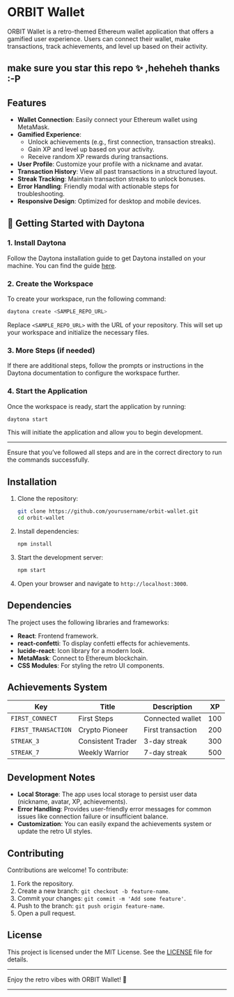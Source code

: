 
# ORBIT Wallet

ORBIT Wallet is a retro-themed Ethereum wallet application that offers a gamified user experience. Users can connect their wallet, make transactions, track achievements, and level up based on their activity.

##  make sure you star this repo ✨  ,heheheh thanks :-P

## Features

- **Wallet Connection**: Easily connect your Ethereum wallet using MetaMask.
- **Gamified Experience**:
  - Unlock achievements (e.g., first connection, transaction streaks).
  - Gain XP and level up based on your activity.
  - Receive random XP rewards during transactions.
- **User Profile**: Customize your profile with a nickname and avatar.
- **Transaction History**: View all past transactions in a structured layout.
- **Streak Tracking**: Maintain transaction streaks to unlock bonuses.
- **Error Handling**: Friendly modal with actionable steps for troubleshooting.
- **Responsive Design**: Optimized for desktop and mobile devices.

## 🚀 Getting Started with Daytona

### 1. Install Daytona
Follow the Daytona installation guide to get Daytona installed on your machine. You can find the guide [here](https://daytona.com/docs/installation).

### 2. Create the Workspace
To create your workspace, run the following command:
```bash
daytona create <SAMPLE_REPO_URL>
```
Replace `<SAMPLE_REPO_URL>` with the URL of your repository. This will set up your workspace and initialize the necessary files.

### 3. More Steps (if needed)
If there are additional steps, follow the prompts or instructions in the Daytona documentation to configure the workspace further.

### 4. Start the Application
Once the workspace is ready, start the application by running:
```bash
daytona start
```
This will initiate the application and allow you to begin development.

---

Ensure that you’ve followed all steps and are in the correct directory to run the commands successfully.

## Installation

1. Clone the repository:
   ```bash
   git clone https://github.com/yourusername/orbit-wallet.git
   cd orbit-wallet
   ```

2. Install dependencies:
   ```bash
   npm install
   ```

3. Start the development server:
   ```bash
   npm start
   ```

4. Open your browser and navigate to `http://localhost:3000`.

## Dependencies

The project uses the following libraries and frameworks:

- **React**: Frontend framework.
- **react-confetti**: To display confetti effects for achievements.
- **lucide-react**: Icon library for a modern look.
- **MetaMask**: Connect to Ethereum blockchain.
- **CSS Modules**: For styling the retro UI components.

## Achievements System

| Key               | Title                 | Description                 | XP  |
|-------------------|-----------------------|-----------------------------|-----|
| `FIRST_CONNECT`   | First Steps           | Connected wallet            | 100 |
| `FIRST_TRANSACTION` | Crypto Pioneer       | First transaction           | 200 |
| `STREAK_3`        | Consistent Trader     | 3-day streak                | 300 |
| `STREAK_7`        | Weekly Warrior        | 7-day streak                | 500 |

## Development Notes

- **Local Storage**: The app uses local storage to persist user data (nickname, avatar, XP, achievements).
- **Error Handling**: Provides user-friendly error messages for common issues like connection failure or insufficient balance.
- **Customization**: You can easily expand the achievements system or update the retro UI styles.

## Contributing

Contributions are welcome! To contribute:

1. Fork the repository.
2. Create a new branch: `git checkout -b feature-name`.
3. Commit your changes: `git commit -m 'Add some feature'`.
4. Push to the branch: `git push origin feature-name`.
5. Open a pull request.

## License

This project is licensed under the MIT License. See the [LICENSE](LICENSE) file for details.

---

Enjoy the retro vibes with ORBIT Wallet! 🚀

---


